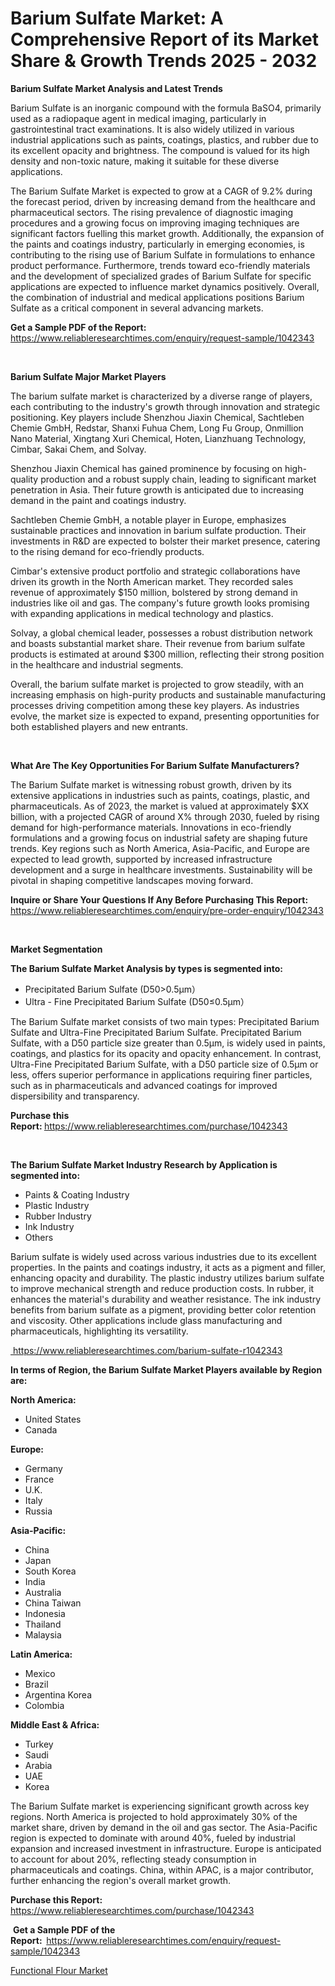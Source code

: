 <p><h1>Barium Sulfate Market: A Comprehensive Report of its Market Share & Growth Trends 2025 - 2032</h1></p><p><strong>Barium Sulfate Market Analysis and Latest Trends</strong></p>
<p><p>Barium Sulfate is an inorganic compound with the formula BaSO4, primarily used as a radiopaque agent in medical imaging, particularly in gastrointestinal tract examinations. It is also widely utilized in various industrial applications such as paints, coatings, plastics, and rubber due to its excellent opacity and brightness. The compound is valued for its high density and non-toxic nature, making it suitable for these diverse applications.</p><p>The Barium Sulfate Market is expected to grow at a CAGR of 9.2% during the forecast period, driven by increasing demand from the healthcare and pharmaceutical sectors. The rising prevalence of diagnostic imaging procedures and a growing focus on improving imaging techniques are significant factors fuelling this market growth. Additionally, the expansion of the paints and coatings industry, particularly in emerging economies, is contributing to the rising use of Barium Sulfate in formulations to enhance product performance. Furthermore, trends toward eco-friendly materials and the development of specialized grades of Barium Sulfate for specific applications are expected to influence market dynamics positively. Overall, the combination of industrial and medical applications positions Barium Sulfate as a critical component in several advancing markets.</p></p>
<p><strong>Get a Sample PDF of the Report:&nbsp;</strong> <a href="https://www.reliableresearchtimes.com/enquiry/request-sample/1042343?utm_campaign=2722&utm_medium=2&utm_source=Github&utm_content=ia&utm_term=31032025&utm_id=barium-sulfate">https://www.reliableresearchtimes.com/enquiry/request-sample/1042343</a></p>
<p>&nbsp;</p>
<p><strong>Barium Sulfate Major Market Players</strong></p>
<p><p>The barium sulfate market is characterized by a diverse range of players, each contributing to the industry's growth through innovation and strategic positioning. Key players include Shenzhou Jiaxin Chemical, Sachtleben Chemie GmbH, Redstar, Shanxi Fuhua Chem, Long Fu Group, Onmillion Nano Material, Xingtang Xuri Chemical, Hoten, Lianzhuang Technology, Cimbar, Sakai Chem, and Solvay.</p><p>Shenzhou Jiaxin Chemical has gained prominence by focusing on high-quality production and a robust supply chain, leading to significant market penetration in Asia. Their future growth is anticipated due to increasing demand in the paint and coatings industry.</p><p>Sachtleben Chemie GmbH, a notable player in Europe, emphasizes sustainable practices and innovation in barium sulfate production. Their investments in R&D are expected to bolster their market presence, catering to the rising demand for eco-friendly products.</p><p>Cimbar's extensive product portfolio and strategic collaborations have driven its growth in the North American market. They recorded sales revenue of approximately $150 million, bolstered by strong demand in industries like oil and gas. The company's future growth looks promising with expanding applications in medical technology and plastics.</p><p>Solvay, a global chemical leader, possesses a robust distribution network and boasts substantial market share. Their revenue from barium sulfate products is estimated at around $300 million, reflecting their strong position in the healthcare and industrial segments.</p><p>Overall, the barium sulfate market is projected to grow steadily, with an increasing emphasis on high-purity products and sustainable manufacturing processes driving competition among these key players. As industries evolve, the market size is expected to expand, presenting opportunities for both established players and new entrants.</p></p>
<p>&nbsp;</p>
<p><strong>What Are The Key Opportunities For Barium Sulfate Manufacturers?</strong></p>
<p><p>The Barium Sulfate market is witnessing robust growth, driven by its extensive applications in industries such as paints, coatings, plastic, and pharmaceuticals. As of 2023, the market is valued at approximately $XX billion, with a projected CAGR of around X% through 2030, fueled by rising demand for high-performance materials. Innovations in eco-friendly formulations and a growing focus on industrial safety are shaping future trends. Key regions such as North America, Asia-Pacific, and Europe are expected to lead growth, supported by increased infrastructure development and a surge in healthcare investments. Sustainability will be pivotal in shaping competitive landscapes moving forward.</p></p>
<p><strong>Inquire or Share Your Questions If Any Before Purchasing This Report:</strong> <a href="https://www.reliableresearchtimes.com/enquiry/pre-order-enquiry/1042343?utm_campaign=2722&utm_medium=2&utm_source=Github&utm_content=ia&utm_term=31032025&utm_id=barium-sulfate">https://www.reliableresearchtimes.com/enquiry/pre-order-enquiry/1042343</a></p>
<p>&nbsp;</p>
<p><strong>Market Segmentation</strong></p>
<p><strong>The Barium Sulfate Market Analysis by types is segmented into:</strong></p>
<p><ul><li>Precipitated Barium Sulfate (D50>0.5μm）</li><li>Ultra - Fine Precipitated Barium Sulfate (D50≤0.5μm）</li></ul></p>
<p><p>The Barium Sulfate market consists of two main types: Precipitated Barium Sulfate and Ultra-Fine Precipitated Barium Sulfate. Precipitated Barium Sulfate, with a D50 particle size greater than 0.5μm, is widely used in paints, coatings, and plastics for its opacity and opacity enhancement. In contrast, Ultra-Fine Precipitated Barium Sulfate, with a D50 particle size of 0.5μm or less, offers superior performance in applications requiring finer particles, such as in pharmaceuticals and advanced coatings for improved dispersibility and transparency.</p></p>
<p><strong>Purchase this Report:&nbsp;</strong><a href="https://www.reliableresearchtimes.com/purchase/1042343?utm_campaign=2722&utm_medium=2&utm_source=Github&utm_content=ia&utm_term=31032025&utm_id=barium-sulfate">https://www.reliableresearchtimes.com/purchase/1042343</a></p>
<p>&nbsp;</p>
<p><strong>The Barium Sulfate Market Industry Research by Application is segmented into:</strong></p>
<p><ul><li>Paints & Coating Industry</li><li>Plastic Industry</li><li>Rubber Industry</li><li>Ink Industry</li><li>Others</li></ul></p>
<p><p>Barium sulfate is widely used across various industries due to its excellent properties. In the paints and coatings industry, it acts as a pigment and filler, enhancing opacity and durability. The plastic industry utilizes barium sulfate to improve mechanical strength and reduce production costs. In rubber, it enhances the material's durability and weather resistance. The ink industry benefits from barium sulfate as a pigment, providing better color retention and viscosity. Other applications include glass manufacturing and pharmaceuticals, highlighting its versatility.</p></p>
<p><a href="https://www.reliableresearchtimes.com/barium-sulfate-r1042343?utm_campaign=2722&utm_medium=2&utm_source=Github&utm_content=ia&utm_term=31032025&utm_id=barium-sulfate">&nbsp;https://www.reliableresearchtimes.com/barium-sulfate-r1042343</a></p>
<p><strong>In terms of Region, the Barium Sulfate Market Players available by Region are:</strong></p>
<p>
    <p> <strong> North America: </strong>
        <ul>
            <li>United States</li>
            <li>Canada</li>
        </ul>
        </p> 
    <p> <strong> Europe: </strong>
        <ul>
            <li>Germany</li>
            <li>France</li>
            <li>U.K.</li>
            <li>Italy</li>
            <li>Russia</li>
        </ul>
        </p> 
    <p> <strong> Asia-Pacific: </strong>
        <ul>
            <li>China</li>
            <li>Japan</li>
            <li>South Korea</li>
            <li>India</li>
            <li>Australia</li>
            <li>China Taiwan</li>
            <li>Indonesia</li>
            <li>Thailand</li>
            <li>Malaysia</li>
        </ul>
        </p> 
    <p> <strong> Latin America: </strong>
        <ul>
            <li>Mexico</li>
            <li>Brazil</li>
            <li>Argentina Korea</li>
            <li>Colombia</li>
        </ul>
        </p> 
    <p> <strong> Middle East & Africa: </strong>
        <ul>
            <li>Turkey</li>
            <li>Saudi</li>
            <li>Arabia</li>
            <li>UAE</li>
            <li>Korea</li>
        </ul>
    </p>
    </p>
<p><p>The Barium Sulfate market is experiencing significant growth across key regions. North America is projected to hold approximately 30% of the market share, driven by demand in the oil and gas sector. The Asia-Pacific region is expected to dominate with around 40%, fueled by industrial expansion and increased investment in infrastructure. Europe is anticipated to account for about 20%, reflecting steady consumption in pharmaceuticals and coatings. China, within APAC, is a major contributor, further enhancing the region's overall market growth.</p></p>
<p><strong>Purchase this Report: </strong><a href="https://www.reliableresearchtimes.com/purchase/1042343?utm_campaign=2722&utm_medium=2&utm_source=Github&utm_content=ia&utm_term=31032025&utm_id=barium-sulfate">https://www.reliableresearchtimes.com/purchase/1042343</a></p>
<p>&nbsp;<strong>Get a Sample PDF of the Report:&nbsp;&nbsp;</strong><a href="https://www.reliableresearchtimes.com/enquiry/request-sample/1042343?utm_campaign=2722&utm_medium=2&utm_source=Github&utm_content=ia&utm_term=31032025&utm_id=barium-sulfate">https://www.reliableresearchtimes.com/enquiry/request-sample/1042343</a></p>
<p><strong></strong></p>
<p><p><a href="https://github.com/ezahdyre/Market-Research-Report-List-1/blob/main/functional-flour-market.md?utm_campaign=2722&utm_medium=2&utm_source=Github&utm_content=ia&utm_term=31032025&utm_id=barium-sulfate">Functional Flour Market</a></p></p>